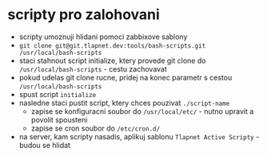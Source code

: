 # scripty pro zalohovani
- scripty umoznuji hlidani pomoci zabbixove sablony
- `git clone git@git.tlapnet.dev:tools/bash-scripts.git /usr/local/bash-scripts`
- staci stahnout script initialize, ktery provede git clone do `/usr/local/bash-scripts` - cestu zachovavat
- pokud udelas git clone rucne, pridej na konec parametr s cestou `/usr/local/bash-scripts`
- spust script `initialize`
- nasledne staci pustit script, ktery chces pouzivat `./script-name`
  - zapise se konfiguracni soubor do `/usr/local/etc/` - nutno upravit a povolit spousteni
  - zapise se cron soubor do `/etc/cron.d/`
- na server, kam scripty nasadis, aplikuj sablonu `Tlapnet Active Scripty` - budou se hlidat
